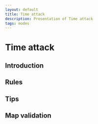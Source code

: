 ```yaml
---
layout: default
title: Time attack
description: Presentation of Time attack
tags: modes
---
```


# Time attack

## Introduction

## Rules

## Tips

## Map validation